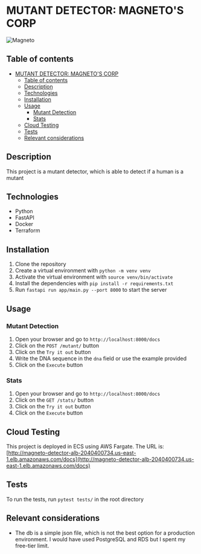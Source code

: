 # MUTANT DETECTOR: MAGNETO'S CORP
![Magneto](assets/magneto.avif)

## Table of contents
- [MUTANT DETECTOR: MAGNETO'S CORP](#mutant-detector-magnetos-corp)
  - [Table of contents](#table-of-contents)
  - [Description](#description)
  - [Technologies](#technologies)
  - [Installation](#installation)
  - [Usage](#usage)
    - [Mutant Detection](#mutant-detection)
    - [Stats](#stats)
  - [Cloud Testing](#cloud-testing)
  - [Tests](#tests)
  - [Relevant considerations](#relevant-considerations)

## Description
This project is a mutant detector, which is able to detect if a human is a mutant

## Technologies
- Python
- FastAPI
- Docker
- Terraform

## Installation
1. Clone the repository
2. Create a virtual environment with `python -m venv venv`
3. Activate the virtual environment with `source venv/bin/activate`
4. Install the dependencies with `pip install -r requirements.txt`
5. Run `fastapi run app/main.py --port 8000` to start the server

## Usage

### Mutant Detection
1. Open your browser and go to `http://localhost:8000/docs`
2. Click on the `POST /mutant/` button
3. Click on the `Try it out` button
4. Write the DNA sequence in the `dna` field or use the example provided
5. Click on the `Execute` button

### Stats
1. Open your browser and go to `http://localhost:8000/docs`
2. Click on the `GET /stats/` button
3. Click on the `Try it out` button
4. Click on the `Execute` button


## Cloud Testing

This project is deployed in ECS using AWS Fargate. The URL is: [http://magneto-detector-alb-2040400734.us-east-1.elb.amazonaws.com/docs](http://magneto-detector-alb-2040400734.us-east-1.elb.amazonaws.com/docs)

## Tests
To run the tests, run `pytest tests/` in the root directory

## Relevant considerations
- The db is a simple json file, which is not the best option for a production environment. I would have used PostgreSQL and RDS but I spent my free-tier limit.